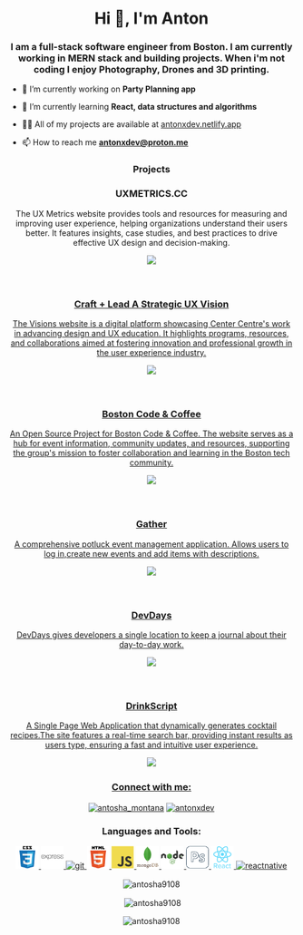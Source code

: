 <!-- INTRO -->

<h1 align="center">Hi 👋, I'm Anton</h1>
<h3 align="center">I am a full-stack software engineer from Boston. I am currently working in MERN stack and building projects. When i'm not coding I enjoy Photography, Drones and 3D printing.</h3>

- 🔭 I’m currently working on **Party Planning app**

- 🌱 I’m currently learning **React, data structures and algorithms**

- 👨‍💻 All of my projects are available at [antonxdev.netlify.app](https://antonxdev.netlify.app)

- 📫 How to reach me **antonxdev@proton.me**




<!-- PROJECTS -->
<h3 align="center">Projects </h3>
      <!-- PROJECT 1 -->

<h3 align="center" color="white">UXMETRICS.CC</h3>
 <p align="center">
The UX Metrics website provides tools and resources for measuring and improving user experience, helping organizations understand their users better. It features insights, case studies, and best practices to drive effective UX design and decision-making.
  </p>
  <div align="center" >
      <a href="https://ux-metrics.centercentre.com/">   
      <img src="https://github.com/user-attachments/assets/40b75c1a-fdc0-4872-854b-c03e3b499f9c" />
  </div>  
            <br>
               <br>
      <!-- PROJECT 2 -->      
<h3 align="center" color="white">Craft + Lead A Strategic UX Vision</h3>
 <p align="center">
The Visions website is a digital platform showcasing Center Centre's work in advancing design and UX education. It highlights programs, resources, and collaborations aimed at fostering innovation and professional growth in the user experience industry.
  </p>
  <div align="center" >
      <a href="https://visions.centercentre.com/">   
      <img src="https://github.com/user-attachments/assets/877efcb7-ad77-4565-812c-d43e86ff424f" />
  </div>   
        <br>
        <br>
      <!-- PROJECT 3 -->         

 <h3 align="center" color="white">Boston Code & Coffee</h3>
 <p align="center">
An Open Source Project for Boston Code & Coffee. The website serves as a hub for event information, community updates, and resources, supporting the group's mission to foster collaboration and learning in the Boston tech community.  </p>
  <div align="center" >
      <a href="https://www.bostoncodeandcoffee.com/">   
      <img src="https://media.giphy.com/media/BLjdAvfYiQPXGJSJ6p/giphy.gif" />
  </div>  
   <br>
        <br>
<!-- PROJECT 4 -->         
  <h3 align="center" color="white">Gather</h3>
 <p align="center">
A comprehensive potluck event management application. Allows users to log in,create new events and add items with descriptions.  </p>
  <div align="center" >
      <a href="https://gather-u4og.onrender.com/">   
      <img src="https://media.giphy.com/media/v1.Y2lkPTc5MGI3NjExN2Q5YmU4ZjhmY2U4ZTIyZmRlNmIzZTU5NjRmNjRkYTU4MDRmZDRkNSZjdD1n/crCY7lMagmV7p1V4Fo/giphy.gif" />
  </div>  
   <br>
        <br>
     <!-- PROJECT 5 -->      
  <h3 align="center" color="white">DevDays</h3>
 <p align="center">
  DevDays gives developers a single location to keep a journal about their day-to-day work.
  </p>
  <div align="center" >
      <a href="https://devdays.onrender.com/signup">   
      <img src="https://user-images.githubusercontent.com/67973604/191321026-9311566e-e6ab-4c5a-af0d-dee50838ddc8.gif" />

  </div>  
        <br>
        <br>
         <!-- PROJECT 6 -->         
  <h3 align="center" color="white">DrinkScript</h3>
 <p align="center">
A Single Page Web Application that dynamically generates cocktail recipes.The site features a real-time search bar, providing instant results as users type, ensuring a fast and intuitive user experience.  </p>
  <div align="center" >
      <a href="https://drinkscript.netlify.app">   
      <img src="https://media.giphy.com/media/v1.Y2lkPTc5MGI3NjExcDNkNGI0NDE0YTZ4eXQ0c2phZHBjdHd6YXR4dTk5cjd1eXVtejY0ZyZlcD12MV9pbnRlcm5hbF9naWZfYnlfaWQmY3Q9Zw/BZNLjR42oAsuMBDinn/giphy.gif" />
  </div>  



  <!-- SOCIALS AND LINKS -->
<div align ='center'>
<h3 >Connect with me:</h3>
<p >
<a href="https://twitter.com/antosha_montana" target="blank"><img align="center" src="https://raw.githubusercontent.com/rahuldkjain/github-profile-readme-generator/master/src/images/icons/Social/twitter.svg" alt="antosha_montana" height="30" width="40" /></a>
<a href="https://linkedin.com/in/antonxdev" target="blank"><img align="center" src="https://raw.githubusercontent.com/rahuldkjain/github-profile-readme-generator/master/src/images/icons/Social/linked-in-alt.svg" alt="antonxdev" height="30" width="40" /></a>
</p>
</div>

<!-- LANGUAGES AND TOOLS -->
<h3 align="center">Languages and Tools:</h3>
<p align="center"> <a href="https://www.w3schools.com/css/" target="_blank" rel="noreferrer"> <img src="https://raw.githubusercontent.com/devicons/devicon/master/icons/css3/css3-original-wordmark.svg" alt="css3" width="40" height="40"/> </a> <a href="https://expressjs.com" target="_blank" rel="noreferrer"> <img src="https://raw.githubusercontent.com/devicons/devicon/master/icons/express/express-original-wordmark.svg" alt="express" width="40" height="40"/> </a> <a href="https://git-scm.com/" target="_blank" rel="noreferrer"> <img src="https://www.vectorlogo.zone/logos/git-scm/git-scm-icon.svg" alt="git" width="40" height="40"/> </a> <a href="https://www.w3.org/html/" target="_blank" rel="noreferrer"> <img src="https://raw.githubusercontent.com/devicons/devicon/master/icons/html5/html5-original-wordmark.svg" alt="html5" width="40" height="40"/> </a> <a href="https://developer.mozilla.org/en-US/docs/Web/JavaScript" target="_blank" rel="noreferrer"> <img src="https://raw.githubusercontent.com/devicons/devicon/master/icons/javascript/javascript-original.svg" alt="javascript" width="40" height="40"/> </a> <a href="https://www.mongodb.com/" target="_blank" rel="noreferrer"> <img src="https://raw.githubusercontent.com/devicons/devicon/master/icons/mongodb/mongodb-original-wordmark.svg" alt="mongodb" width="40" height="40"/> </a> <a href="https://nodejs.org" target="_blank" rel="noreferrer"> <img src="https://raw.githubusercontent.com/devicons/devicon/master/icons/nodejs/nodejs-original-wordmark.svg" alt="nodejs" width="40" height="40"/> </a> <a href="https://www.photoshop.com/en" target="_blank" rel="noreferrer"> <img src="https://raw.githubusercontent.com/devicons/devicon/master/icons/photoshop/photoshop-line.svg" alt="photoshop" width="40" height="40"/> </a> <a href="https://reactjs.org/" target="_blank" rel="noreferrer"> <img src="https://raw.githubusercontent.com/devicons/devicon/master/icons/react/react-original-wordmark.svg" alt="react" width="40" height="40"/> </a> <a href="https://reactnative.dev/" target="_blank" rel="noreferrer"> <img src="https://reactnative.dev/img/header_logo.svg" alt="reactnative" width="40" height="40"/> </a> </p>




<!-- WIDGETS -->
<div align='center'>
<p><img align="center" src="https://github-readme-stats.vercel.app/api/top-langs?username=antosha9108&show_icons=true&theme=dark&title_color=ff4013&text_color=ffffff&locale=en&layout=compact" alt="antosha9108" /></p>

<p>&nbsp;<img align="center" src="https://github-readme-stats.vercel.app/api?username=antosha9108&show_icons=true&theme=dark&title_color=ff4013&text_color=ffffff&locale=en" alt="antosha9108" /></p>

 <p><img align="center" src="https://github-readme-streak-stats.herokuapp.com/?user=antosha9108&theme=dark" alt="antosha9108" /></p>
        </div>

